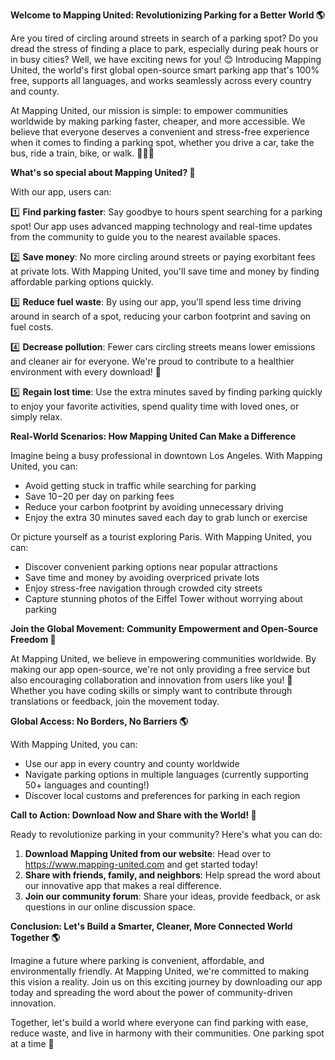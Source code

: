 **Welcome to Mapping United: Revolutionizing Parking for a Better World 🌎**

Are you tired of circling around streets in search of a parking spot? Do you dread the stress of finding a place to park, especially during peak hours or in busy cities? Well, we have exciting news for you! 😊 Introducing Mapping United, the world's first global open-source smart parking app that's 100% free, supports all languages, and works seamlessly across every country and county.

At Mapping United, our mission is simple: to empower communities worldwide by making parking faster, cheaper, and more accessible. We believe that everyone deserves a convenient and stress-free experience when it comes to finding a parking spot, whether you drive a car, take the bus, ride a train, bike, or walk. 🚶‍♀️🚌

**What's so special about Mapping United? 🤔**

With our app, users can:

1️⃣ **Find parking faster**: Say goodbye to hours spent searching for a parking spot! Our app uses advanced mapping technology and real-time updates from the community to guide you to the nearest available spaces.

2️⃣ **Save money**: No more circling around streets or paying exorbitant fees at private lots. With Mapping United, you'll save time and money by finding affordable parking options quickly.

3️⃣ **Reduce fuel waste**: By using our app, you'll spend less time driving around in search of a spot, reducing your carbon footprint and saving on fuel costs.

4️⃣ **Decrease pollution**: Fewer cars circling streets means lower emissions and cleaner air for everyone. We're proud to contribute to a healthier environment with every download! 🌿

5️⃣ **Regain lost time**: Use the extra minutes saved by finding parking quickly to enjoy your favorite activities, spend quality time with loved ones, or simply relax.

**Real-World Scenarios: How Mapping United Can Make a Difference**

Imagine being a busy professional in downtown Los Angeles. With Mapping United, you can:

* Avoid getting stuck in traffic while searching for parking
* Save $10-$20 per day on parking fees
* Reduce your carbon footprint by avoiding unnecessary driving
* Enjoy the extra 30 minutes saved each day to grab lunch or exercise

Or picture yourself as a tourist exploring Paris. With Mapping United, you can:

* Discover convenient parking options near popular attractions
* Save time and money by avoiding overpriced private lots
* Enjoy stress-free navigation through crowded city streets
* Capture stunning photos of the Eiffel Tower without worrying about parking

**Join the Global Movement: Community Empowerment and Open-Source Freedom 🌟**

At Mapping United, we believe in empowering communities worldwide. By making our app open-source, we're not only providing a free service but also encouraging collaboration and innovation from users like you! 🤝 Whether you have coding skills or simply want to contribute through translations or feedback, join the movement today.

**Global Access: No Borders, No Barriers 🌎**

With Mapping United, you can:

* Use our app in every country and county worldwide
* Navigate parking options in multiple languages (currently supporting 50+ languages and counting!)
* Discover local customs and preferences for parking in each region

**Call to Action: Download Now and Share with the World! 🚀**

Ready to revolutionize parking in your community? Here's what you can do:

1. **Download Mapping United from our website**: Head over to https://www.mapping-united.com and get started today!
2. **Share with friends, family, and neighbors**: Help spread the word about our innovative app that makes a real difference.
3. **Join our community forum**: Share your ideas, provide feedback, or ask questions in our online discussion space.

**Conclusion: Let's Build a Smarter, Cleaner, More Connected World Together 🌎**

Imagine a future where parking is convenient, affordable, and environmentally friendly. At Mapping United, we're committed to making this vision a reality. Join us on this exciting journey by downloading our app today and spreading the word about the power of community-driven innovation.

Together, let's build a world where everyone can find parking with ease, reduce waste, and live in harmony with their communities. One parking spot at a time 🚀